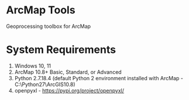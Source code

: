 # ArcMap Tools
Geoprocessing toolbox for ArcMap

# System Requirements
1. Windows 10, 11
2. ArcMap 10.8+ Basic, Standard, or Advanced
3. Python 2.7.18.4 (default Python 2 environment installed with ArcMap - C:\Python27\ArcGIS10.8)
4. openpyxl - https://pypi.org/project/openpyxl/
